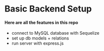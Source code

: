 # Basic Backend Setup

#### Here are all the features in this repo

- connect to MySQL database with Sequelize
- set up db models + relations
- run server with express.js